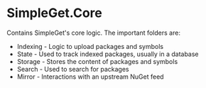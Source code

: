 # SimpleGet.Core

Contains SimpleGet's core logic. The important folders are:

* Indexing - Logic to upload packages and symbols
* State - Used to track indexed packages, usually in a database
* Storage - Stores the content of packages and symbols
* Search - Used to search for packages
* Mirror - Interactions with an upstream NuGet feed

